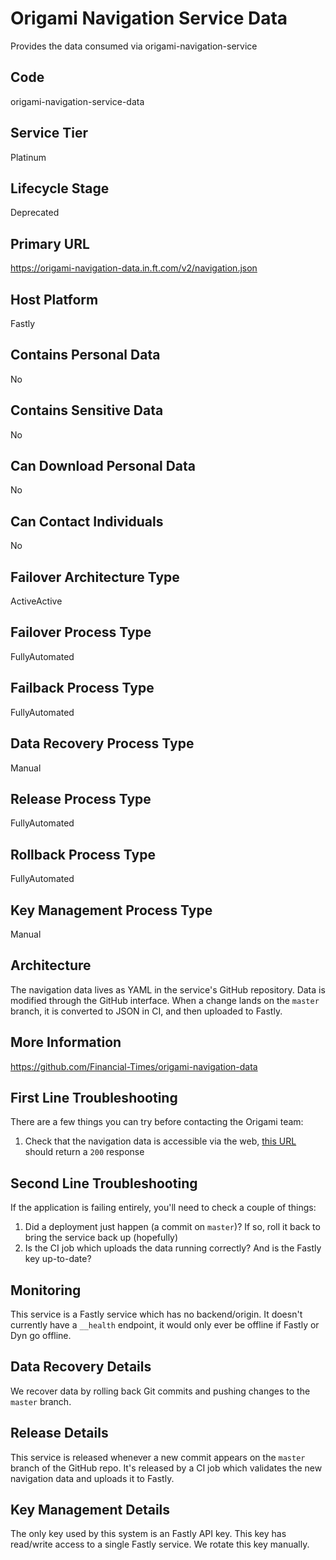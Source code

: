 <!--
    Written in the format prescribed by https://github.com/Financial-Times/runbook.md.
    Any future edits should abide by this format.
-->
# Origami Navigation Service Data

Provides the data consumed via origami-navigation-service

## Code

origami-navigation-service-data

## Service Tier

Platinum

## Lifecycle Stage

Deprecated

## Primary URL

https://origami-navigation-data.in.ft.com/v2/navigation.json

## Host Platform

Fastly

## Contains Personal Data

No

## Contains Sensitive Data

No

## Can Download Personal Data

No

## Can Contact Individuals

No

## Failover Architecture Type

ActiveActive

## Failover Process Type

FullyAutomated

## Failback Process Type

FullyAutomated

## Data Recovery Process Type

Manual

## Release Process Type

FullyAutomated

## Rollback Process Type

FullyAutomated

## Key Management Process Type

Manual

## Architecture

The navigation data lives as YAML in the service's GitHub repository. Data is modified through the GitHub interface. When a change lands on the `master` branch, it is converted to JSON in CI, and then uploaded to Fastly.

## More Information

<https://github.com/Financial-Times/origami-navigation-data>

## First Line Troubleshooting

There are a few things you can try before contacting the Origami team:

1.  Check that the navigation data is accessible via the web, [this URL](https://origami-navigation-data.in.ft.com/v2/links.json) should return a `200` response

## Second Line Troubleshooting

If the application is failing entirely, you'll need to check a couple of things:

1.  Did a deployment just happen (a commit on `master`)? If so, roll it back to bring the service back up (hopefully)
2.  Is the CI job which uploads the data running correctly? And is the Fastly key up-to-date?

## Monitoring

This service is a Fastly service which has no backend/origin. It doesn't currently have a `__health` endpoint, it would only ever be offline if Fastly or Dyn go offline.

<!-- Placeholder - remove HTML comment markers to activate
## Failover Details
Enter descriptive text satisfying the following:
The actions required to fail this system from one region to another. Either provide a set of numbered steps or a link to a detailed process that operations can follow.

...or delete this placeholder if not applicable to this system
-->

## Data Recovery Details

We recover data by rolling back Git commits and pushing changes to the `master` branch.

## Release Details

This service is released whenever a new commit appears on the `master` branch of the GitHub repo. It's released by a CI job which validates the new navigation data and uploads it to Fastly.

## Key Management Details

The only key used by this system is an Fastly API key. This key has read/write access to a single Fastly service. We rotate this key manually.

<!-- Placeholder - remove HTML comment markers to activate
## Heroku Pipeline Name
Enter descriptive text satisfying the following:
This is the name of the Heroku pipeline for this system. If you don't have a pipeline, this is the name of the app in Heroku. A pipeline is a group of Heroku apps that share the same codebase where each app in a pipeline represents the different stages in a continuous delivery workflow, i.e. staging, production.

...or delete this placeholder if not applicable to this system
-->
